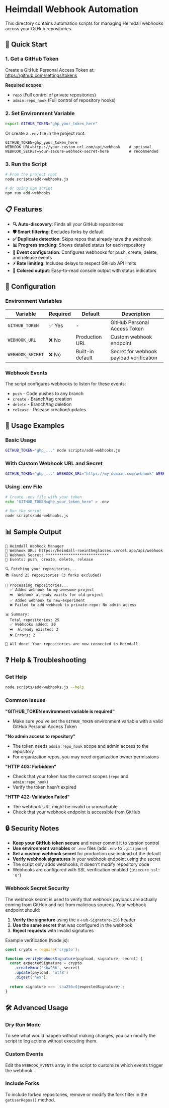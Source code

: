 # Heimdall Webhook Automation

This directory contains automation scripts for managing Heimdall webhooks across your GitHub repositories.

## 🚀 Quick Start

### 1. Get a GitHub Token
Create a GitHub Personal Access Token at: https://github.com/settings/tokens

**Required scopes:**
- `repo` (Full control of private repositories)
- `admin:repo_hook` (Full control of repository hooks)

### 2. Set Environment Variable
```bash
export GITHUB_TOKEN="ghp_your_token_here"
```

Or create a `.env` file in the project root:
```env
GITHUB_TOKEN=ghp_your_token_here
WEBHOOK_URL=https://your-custom-url.com/api/webhook    # optional
WEBHOOK_SECRET=your-secure-webhook-secret-here         # recommended
```

### 3. Run the Script
```bash
# From the project root
node scripts/add-webhooks.js

# Or using npm script
npm run add-webhooks
```

## 📋 Features

- **🔍 Auto-discovery**: Finds all your GitHub repositories
- **🛡️ Smart filtering**: Excludes forks by default
- **✅ Duplicate detection**: Skips repos that already have the webhook
- **📊 Progress tracking**: Shows detailed status for each repository
- **🎯 Event configuration**: Configures webhooks for push, create, delete, and release events
- **⚡ Rate limiting**: Includes delays to respect GitHub API limits
- **🎨 Colored output**: Easy-to-read console output with status indicators

## 🔧 Configuration

### Environment Variables

| Variable | Required | Default | Description |
|----------|----------|---------|-------------|
| `GITHUB_TOKEN` | ✅ Yes | - | GitHub Personal Access Token |
| `WEBHOOK_URL` | ❌ No | Production URL | Custom webhook endpoint |
| `WEBHOOK_SECRET` | ❌ No | Built-in default | Secret for webhook payload verification |

### Webhook Events

The script configures webhooks to listen for these events:
- `push` - Code pushes to any branch
- `create` - Branch/tag creation
- `delete` - Branch/tag deletion  
- `release` - Release creation/updates

## 📖 Usage Examples

### Basic Usage
```bash
GITHUB_TOKEN="ghp_..." node scripts/add-webhooks.js
```

### With Custom Webhook URL and Secret
```bash
GITHUB_TOKEN="ghp_..." WEBHOOK_URL="https://my-domain.com/webhook" WEBHOOK_SECRET="my-secret" node scripts/add-webhooks.js
```

### Using .env File
```bash
# Create .env file with your token
echo "GITHUB_TOKEN=ghp_your_token_here" > .env

# Run the script
node scripts/add-webhooks.js
```

## 📊 Sample Output

```
🚀 Heimdall Webhook Manager
📡 Webhook URL: https://heimdall-roeintheglasses.vercel.app/api/webhook
🔐 Webhook Secret: ****************************
🎯 Events: push, create, delete, release

🔍 Fetching your repositories...
📚 Found 25 repositories (3 forks excluded)

🔧 Processing repositories...
  ✅ Added webhook to my-awesome-project
  ⏭️  Webhook already exists for old-project
  ✅ Added webhook to new-experiment
  ❌ Failed to add webhook to private-repo: No admin access

📊 Summary:
  Total repositories: 25
  ✅ Webhooks added: 20
  ⏭️  Already existed: 3
  ❌ Errors: 2

🎉 All done! Your repositories are now connected to Heimdall.
```

## ❓ Help & Troubleshooting

### Get Help
```bash
node scripts/add-webhooks.js --help
```

### Common Issues

**"GITHUB_TOKEN environment variable is required"**
- Make sure you've set the `GITHUB_TOKEN` environment variable with a valid GitHub Personal Access Token

**"No admin access to repository"**
- The token needs `admin:repo_hook` scope and admin access to the repository
- For organization repos, you may need organization owner permissions

**"HTTP 403: Forbidden"**
- Check that your token has the correct scopes (`repo` and `admin:repo_hook`)
- Verify the token hasn't expired

**"HTTP 422: Validation Failed"**
- The webhook URL might be invalid or unreachable
- Check that your webhook endpoint is accessible from GitHub

## 🔒 Security Notes

- **Keep your GitHub token secure** and never commit it to version control
- **Use environment variables** or `.env` files (add `.env` to `.gitignore`)
- **Set a custom webhook secret** for production use instead of the default
- **Verify webhook signatures** in your webhook endpoint using the secret
- The script only adds webhooks, it doesn't modify repository code
- Webhooks are configured with SSL verification enabled (`insecure_ssl: '0'`)

### Webhook Secret Security

The webhook secret is used to verify that webhook payloads are actually coming from GitHub and not from malicious sources. Your webhook endpoint should:

1. **Verify the signature** using the `X-Hub-Signature-256` header
2. **Use the same secret** that was configured in the webhook
3. **Reject requests** with invalid signatures

Example verification (Node.js):
```javascript
const crypto = require('crypto');

function verifyWebhookSignature(payload, signature, secret) {
  const expectedSignature = crypto
    .createHmac('sha256', secret)
    .update(payload, 'utf8')
    .digest('hex');
  
  return signature === `sha256=${expectedSignature}`;
}
```

## 🛠️ Advanced Usage

### Dry Run Mode
To see what would happen without making changes, you can modify the script to log actions without executing them.

### Custom Events
Edit the `WEBHOOK_EVENTS` array in the script to customize which events trigger the webhook.

### Include Forks
To include forked repositories, remove or modify the fork filter in the `getUserRepos()` method.